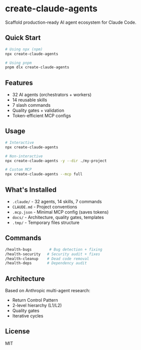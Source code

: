 # create-claude-agents

Scaffold production-ready AI agent ecosystem for Claude Code.

## Quick Start

```bash
# Using npx (npm)
npx create-claude-agents

# Using pnpm
pnpm dlx create-claude-agents
```

## Features

- 32 AI agents (orchestrators + workers)
- 14 reusable skills
- 7 slash commands
- Quality gates + validation
- Token-efficient MCP configs

## Usage

```bash
# Interactive
npx create-claude-agents

# Non-interactive
npx create-claude-agents -y --dir ./my-project

# Custom MCP
npx create-claude-agents --mcp full
```

## What's Installed

- `.claude/` - 32 agents, 14 skills, 7 commands
- `CLAUDE.md` - Project conventions
- `.mcp.json` - Minimal MCP config (saves tokens)
- `docs/` - Architecture, quality gates, templates
- `.tmp/` - Temporary files structure

## Commands

```bash
/health-bugs        # Bug detection + fixing
/health-security   # Security audit + fixes
/health-cleanup    # Dead code removal
/health-deps       # Dependency audit
```

## Architecture

Based on Anthropic multi-agent research:
- Return Control Pattern
- 2-level hierarchy (L1/L2)
- Quality gates
- Iterative cycles

## License

MIT
